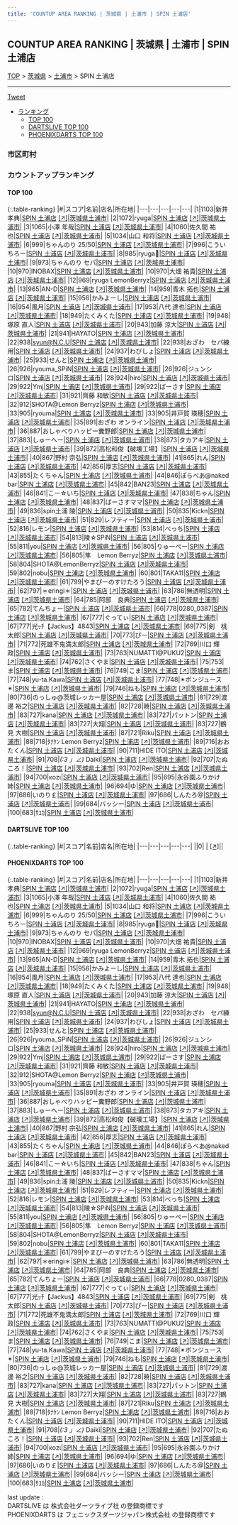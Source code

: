 ```yaml
---
title: 'COUNTUP AREA RANKING | 茨城県 | 土浦市 | SPIN 土浦店'
---
```

## COUNTUP AREA RANKING | 茨城県 | 土浦市 | SPIN 土浦店

[TOP](/darts/rank/) > [茨城県](/darts/rank/茨城県/) > [土浦市](/darts/rank/茨城県/土浦市/) > SPIN 土浦店

___

<a href="https://twitter.com/share?ref_src=twsrc%5Etfw" data-text="COUNTUP AREA RANKING | 茨城県土浦市SPIN 土浦店" class="twitter-share-button" data-hashtags="DARTSLIVE,PHOENIXDARTS,darts,ダーツ" data-show-count="false">Tweet</a>

* [ランキング](#カウントアップランキング)
    * [TOP 100](#top-100)
    * [DARTSLIVE TOP 100](#dartslive-top-100)
    * [PHOENIXDARTS TOP 100](#phoenixdarts-top-100)

### 市区町村

<ul>

</ul>

### カウントアップランキング

#### TOP 100



{:.table-ranking}
|#|スコア|名前|店名|所在地|
|---|---|---|---|---|
|1|1103|<span class="rank-name-pd">新井 孝典</span>|<a href="/darts/rank/shops/50636.html">SPIN 土浦店</a> <a href="https://vs.phoenixdarts.com/jp/shop/shopDetailInfo/s_50636?s_seq=50636">[↗]</a>|<a href="/darts/rank/茨城県/土浦市">茨城県土浦市</a>|
|2|1072|<span class="rank-name-pd">ryuga</span>|<a href="/darts/rank/shops/50636.html">SPIN 土浦店</a> <a href="https://vs.phoenixdarts.com/jp/shop/shopDetailInfo/s_50636?s_seq=50636">[↗]</a>|<a href="/darts/rank/茨城県/土浦市">茨城県土浦市</a>|
|3|1065|<span class="rank-name-pd"><span class="pro-icon-pd"></span>小澤 年哉</span>|<a href="/darts/rank/shops/50636.html">SPIN 土浦店</a> <a href="https://vs.phoenixdarts.com/jp/shop/shopDetailInfo/s_50636?s_seq=50636">[↗]</a>|<a href="/darts/rank/茨城県/土浦市">茨城県土浦市</a>|
|4|1060|<span class="rank-name-pd"><span class="pro-icon-pd"></span>佐久間 祐也</span>|<a href="/darts/rank/shops/50636.html">SPIN 土浦店</a> <a href="https://vs.phoenixdarts.com/jp/shop/shopDetailInfo/s_50636?s_seq=50636">[↗]</a>|<a href="/darts/rank/茨城県/土浦市">茨城県土浦市</a>|
|5|1034|<span class="rank-name-pd"><span class="pro-icon-pd"></span>山口 和将</span>|<a href="/darts/rank/shops/50636.html">SPIN 土浦店</a> <a href="https://vs.phoenixdarts.com/jp/shop/shopDetailInfo/s_50636?s_seq=50636">[↗]</a>|<a href="/darts/rank/茨城県/土浦市">茨城県土浦市</a>|
|6|999|<span class="rank-name-pd">ちゃんのり  25/50</span>|<a href="/darts/rank/shops/50636.html">SPIN 土浦店</a> <a href="https://vs.phoenixdarts.com/jp/shop/shopDetailInfo/s_50636?s_seq=50636">[↗]</a>|<a href="/darts/rank/茨城県/土浦市">茨城県土浦市</a>|
|7|996|<span class="rank-name-pd">こういちろー</span>|<a href="/darts/rank/shops/50636.html">SPIN 土浦店</a> <a href="https://vs.phoenixdarts.com/jp/shop/shopDetailInfo/s_50636?s_seq=50636">[↗]</a>|<a href="/darts/rank/茨城県/土浦市">茨城県土浦市</a>|
|8|985|<span class="rank-name-pd">ryuga🍋</span>|<a href="/darts/rank/shops/50636.html">SPIN 土浦店</a> <a href="https://vs.phoenixdarts.com/jp/shop/shopDetailInfo/s_50636?s_seq=50636">[↗]</a>|<a href="/darts/rank/茨城県/土浦市">茨城県土浦市</a>|
|9|973|<span class="rank-name-pd">ちゃんのり  セパ</span>|<a href="/darts/rank/shops/50636.html">SPIN 土浦店</a> <a href="https://vs.phoenixdarts.com/jp/shop/shopDetailInfo/s_50636?s_seq=50636">[↗]</a>|<a href="/darts/rank/茨城県/土浦市">茨城県土浦市</a>|
|10|970|<span class="rank-name-pd">INOBAX</span>|<a href="/darts/rank/shops/50636.html">SPIN 土浦店</a> <a href="https://vs.phoenixdarts.com/jp/shop/shopDetailInfo/s_50636?s_seq=50636">[↗]</a>|<a href="/darts/rank/茨城県/土浦市">茨城県土浦市</a>|
|10|970|<span class="rank-name-pd"><span class="pro-icon-pd"></span>大畑 祐貴</span>|<a href="/darts/rank/shops/50636.html">SPIN 土浦店</a> <a href="https://vs.phoenixdarts.com/jp/shop/shopDetailInfo/s_50636?s_seq=50636">[↗]</a>|<a href="/darts/rank/茨城県/土浦市">茨城県土浦市</a>|
|12|969|<span class="rank-name-pd">ryuga LemonBerryz</span>|<a href="/darts/rank/shops/50636.html">SPIN 土浦店</a> <a href="https://vs.phoenixdarts.com/jp/shop/shopDetailInfo/s_50636?s_seq=50636">[↗]</a>|<a href="/darts/rank/茨城県/土浦市">茨城県土浦市</a>|
|13|965|<span class="rank-name-pd">AN-D</span>|<a href="/darts/rank/shops/50636.html">SPIN 土浦店</a> <a href="https://vs.phoenixdarts.com/jp/shop/shopDetailInfo/s_50636?s_seq=50636">[↗]</a>|<a href="/darts/rank/茨城県/土浦市">茨城県土浦市</a>|
|14|959|<span class="rank-name-pd"><span class="pro-icon-pd"></span>青木 拓也</span>|<a href="/darts/rank/shops/50636.html">SPIN 土浦店</a> <a href="https://vs.phoenixdarts.com/jp/shop/shopDetailInfo/s_50636?s_seq=50636">[↗]</a>|<a href="/darts/rank/茨城県/土浦市">茨城県土浦市</a>|
|15|956|<span class="rank-name-pd">かみよーし</span>|<a href="/darts/rank/shops/50636.html">SPIN 土浦店</a> <a href="https://vs.phoenixdarts.com/jp/shop/shopDetailInfo/s_50636?s_seq=50636">[↗]</a>|<a href="/darts/rank/茨城県/土浦市">茨城県土浦市</a>|
|16|954|<span class="rank-name-pd">風月</span>|<a href="/darts/rank/shops/50636.html">SPIN 土浦店</a> <a href="https://vs.phoenixdarts.com/jp/shop/shopDetailInfo/s_50636?s_seq=50636">[↗]</a>|<a href="/darts/rank/茨城県/土浦市">茨城県土浦市</a>|
|17|953|<span class="rank-name-pd"><span class="pro-icon-pd"></span>八代 達也</span>|<a href="/darts/rank/shops/50636.html">SPIN 土浦店</a> <a href="https://vs.phoenixdarts.com/jp/shop/shopDetailInfo/s_50636?s_seq=50636">[↗]</a>|<a href="/darts/rank/茨城県/土浦市">茨城県土浦市</a>|
|18|949|<span class="rank-name-pd">たくみくた</span>|<a href="/darts/rank/shops/50636.html">SPIN 土浦店</a> <a href="https://vs.phoenixdarts.com/jp/shop/shopDetailInfo/s_50636?s_seq=50636">[↗]</a>|<a href="/darts/rank/茨城県/土浦市">茨城県土浦市</a>|
|19|948|<span class="rank-name-pd"><span class="pro-icon-pd"></span>塚原 直人</span>|<a href="/darts/rank/shops/50636.html">SPIN 土浦店</a> <a href="https://vs.phoenixdarts.com/jp/shop/shopDetailInfo/s_50636?s_seq=50636">[↗]</a>|<a href="/darts/rank/茨城県/土浦市">茨城県土浦市</a>|
|20|943|<span class="rank-name-pd"><span class="pro-icon-pd"></span>加藤 涼大</span>|<a href="/darts/rank/shops/50636.html">SPIN 土浦店</a> <a href="https://vs.phoenixdarts.com/jp/shop/shopDetailInfo/s_50636?s_seq=50636">[↗]</a>|<a href="/darts/rank/茨城県/土浦市">茨城県土浦市</a>|
|21|941|<span class="rank-name-pd">HAYATO</span>|<a href="/darts/rank/shops/50636.html">SPIN 土浦店</a> <a href="https://vs.phoenixdarts.com/jp/shop/shopDetailInfo/s_50636?s_seq=50636">[↗]</a>|<a href="/darts/rank/茨城県/土浦市">茨城県土浦市</a>|
|22|938|<span class="rank-name-pd">syun@N.C.U</span>|<a href="/darts/rank/shops/50636.html">SPIN 土浦店</a> <a href="https://vs.phoenixdarts.com/jp/shop/shopDetailInfo/s_50636?s_seq=50636">[↗]</a>|<a href="/darts/rank/茨城県/土浦市">茨城県土浦市</a>|
|22|938|<span class="rank-name-pd">おざわ　セパ練用</span>|<a href="/darts/rank/shops/50636.html">SPIN 土浦店</a> <a href="https://vs.phoenixdarts.com/jp/shop/shopDetailInfo/s_50636?s_seq=50636">[↗]</a>|<a href="/darts/rank/茨城県/土浦市">茨城県土浦市</a>|
|24|937|<span class="rank-name-pd">わびしょ</span>|<a href="/darts/rank/shops/50636.html">SPIN 土浦店</a> <a href="https://vs.phoenixdarts.com/jp/shop/shopDetailInfo/s_50636?s_seq=50636">[↗]</a>|<a href="/darts/rank/茨城県/土浦市">茨城県土浦市</a>|
|25|933|<span class="rank-name-pd">せんと</span>|<a href="/darts/rank/shops/50636.html">SPIN 土浦店</a> <a href="https://vs.phoenixdarts.com/jp/shop/shopDetailInfo/s_50636?s_seq=50636">[↗]</a>|<a href="/darts/rank/茨城県/土浦市">茨城県土浦市</a>|
|26|926|<span class="rank-name-pd">ryouma_SPiN</span>|<a href="/darts/rank/shops/50636.html">SPIN 土浦店</a> <a href="https://vs.phoenixdarts.com/jp/shop/shopDetailInfo/s_50636?s_seq=50636">[↗]</a>|<a href="/darts/rank/茨城県/土浦市">茨城県土浦市</a>|
|26|926|<span class="rank-name-pd">ジュンシロ</span>|<a href="/darts/rank/shops/50636.html">SPIN 土浦店</a> <a href="https://vs.phoenixdarts.com/jp/shop/shopDetailInfo/s_50636?s_seq=50636">[↗]</a>|<a href="/darts/rank/茨城県/土浦市">茨城県土浦市</a>|
|28|924|<span class="rank-name-pd">hiro</span>|<a href="/darts/rank/shops/50636.html">SPIN 土浦店</a> <a href="https://vs.phoenixdarts.com/jp/shop/shopDetailInfo/s_50636?s_seq=50636">[↗]</a>|<a href="/darts/rank/茨城県/土浦市">茨城県土浦市</a>|
|29|922|<span class="rank-name-pd">Ymj</span>|<a href="/darts/rank/shops/50636.html">SPIN 土浦店</a> <a href="https://vs.phoenixdarts.com/jp/shop/shopDetailInfo/s_50636?s_seq=50636">[↗]</a>|<a href="/darts/rank/茨城県/土浦市">茨城県土浦市</a>|
|29|922|<span class="rank-name-pd">ばーさす</span>|<a href="/darts/rank/shops/50636.html">SPIN 土浦店</a> <a href="https://vs.phoenixdarts.com/jp/shop/shopDetailInfo/s_50636?s_seq=50636">[↗]</a>|<a href="/darts/rank/茨城県/土浦市">茨城県土浦市</a>|
|31|921|<span class="rank-name-pd"><span class="pro-icon-pd"></span>齊藤 和敏</span>|<a href="/darts/rank/shops/50636.html">SPIN 土浦店</a> <a href="https://vs.phoenixdarts.com/jp/shop/shopDetailInfo/s_50636?s_seq=50636">[↗]</a>|<a href="/darts/rank/茨城県/土浦市">茨城県土浦市</a>|
|32|912|<span class="rank-name-pd">SHOTA@Lemon Berryz</span>|<a href="/darts/rank/shops/50636.html">SPIN 土浦店</a> <a href="https://vs.phoenixdarts.com/jp/shop/shopDetailInfo/s_50636?s_seq=50636">[↗]</a>|<a href="/darts/rank/茨城県/土浦市">茨城県土浦市</a>|
|33|905|<span class="rank-name-pd">ryouma</span>|<a href="/darts/rank/shops/50636.html">SPIN 土浦店</a> <a href="https://vs.phoenixdarts.com/jp/shop/shopDetailInfo/s_50636?s_seq=50636">[↗]</a>|<a href="/darts/rank/茨城県/土浦市">茨城県土浦市</a>|
|33|905|<span class="rank-name-pd">井戸賀 瑛穂</span>|<a href="/darts/rank/shops/50636.html">SPIN 土浦店</a> <a href="https://vs.phoenixdarts.com/jp/shop/shopDetailInfo/s_50636?s_seq=50636">[↗]</a>|<a href="/darts/rank/茨城県/土浦市">茨城県土浦市</a>|
|35|891|<span class="rank-name-pd">おざわ オンライン</span>|<a href="/darts/rank/shops/50636.html">SPIN 土浦店</a> <a href="https://vs.phoenixdarts.com/jp/shop/shopDetailInfo/s_50636?s_seq=50636">[↗]</a>|<a href="/darts/rank/茨城県/土浦市">茨城県土浦市</a>|
|36|887|<span class="rank-name-pd">おしゃべりハッピー糞野郎</span>|<a href="/darts/rank/shops/50636.html">SPIN 土浦店</a> <a href="https://vs.phoenixdarts.com/jp/shop/shopDetailInfo/s_50636?s_seq=50636">[↗]</a>|<a href="/darts/rank/茨城県/土浦市">茨城県土浦市</a>|
|37|883|<span class="rank-name-pd">しゅーへー</span>|<a href="/darts/rank/shops/50636.html">SPIN 土浦店</a> <a href="https://vs.phoenixdarts.com/jp/shop/shopDetailInfo/s_50636?s_seq=50636">[↗]</a>|<a href="/darts/rank/茨城県/土浦市">茨城県土浦市</a>|
|38|873|<span class="rank-name-pd">タカアキ</span>|<a href="/darts/rank/shops/50636.html">SPIN 土浦店</a> <a href="https://vs.phoenixdarts.com/jp/shop/shopDetailInfo/s_50636?s_seq=50636">[↗]</a>|<a href="/darts/rank/茨城県/土浦市">茨城県土浦市</a>|
|39|872|<span class="rank-name-pd">高松和俊【破壊工場】</span>|<a href="/darts/rank/shops/50636.html">SPIN 土浦店</a> <a href="https://vs.phoenixdarts.com/jp/shop/shopDetailInfo/s_50636?s_seq=50636">[↗]</a>|<a href="/darts/rank/茨城県/土浦市">茨城県土浦市</a>|
|40|867|<span class="rank-name-pd"><span class="pro-icon-pd"></span>野村 宗弘</span>|<a href="/darts/rank/shops/50636.html">SPIN 土浦店</a> <a href="https://vs.phoenixdarts.com/jp/shop/shopDetailInfo/s_50636?s_seq=50636">[↗]</a>|<a href="/darts/rank/茨城県/土浦市">茨城県土浦市</a>|
|41|865|<span class="rank-name-pd">れん</span>|<a href="/darts/rank/shops/50636.html">SPIN 土浦店</a> <a href="https://vs.phoenixdarts.com/jp/shop/shopDetailInfo/s_50636?s_seq=50636">[↗]</a>|<a href="/darts/rank/茨城県/土浦市">茨城県土浦市</a>|
|42|856|<span class="rank-name-pd">厚志</span>|<a href="/darts/rank/shops/50636.html">SPIN 土浦店</a> <a href="https://vs.phoenixdarts.com/jp/shop/shopDetailInfo/s_50636?s_seq=50636">[↗]</a>|<a href="/darts/rank/茨城県/土浦市">茨城県土浦市</a>|
|43|855|<span class="rank-name-pd">たくちゃん</span>|<a href="/darts/rank/shops/50636.html">SPIN 土浦店</a> <a href="https://vs.phoenixdarts.com/jp/shop/shopDetailInfo/s_50636?s_seq=50636">[↗]</a>|<a href="/darts/rank/茨城県/土浦市">茨城県土浦市</a>|
|44|846|<span class="rank-name-pd">ぽらべあ@naked bar</span>|<a href="/darts/rank/shops/50636.html">SPIN 土浦店</a> <a href="https://vs.phoenixdarts.com/jp/shop/shopDetailInfo/s_50636?s_seq=50636">[↗]</a>|<a href="/darts/rank/茨城県/土浦市">茨城県土浦市</a>|
|45|842|<span class="rank-name-pd">BAN23</span>|<a href="/darts/rank/shops/50636.html">SPIN 土浦店</a> <a href="https://vs.phoenixdarts.com/jp/shop/shopDetailInfo/s_50636?s_seq=50636">[↗]</a>|<a href="/darts/rank/茨城県/土浦市">茨城県土浦市</a>|
|46|841|<span class="rank-name-pd">こー☆いち</span>|<a href="/darts/rank/shops/50636.html">SPIN 土浦店</a> <a href="https://vs.phoenixdarts.com/jp/shop/shopDetailInfo/s_50636?s_seq=50636">[↗]</a>|<a href="/darts/rank/茨城県/土浦市">茨城県土浦市</a>|
|47|838|<span class="rank-name-pd">ちゃん</span>|<a href="/darts/rank/shops/50636.html">SPIN 土浦店</a> <a href="https://vs.phoenixdarts.com/jp/shop/shopDetailInfo/s_50636?s_seq=50636">[↗]</a>|<a href="/darts/rank/茨城県/土浦市">茨城県土浦市</a>|
|48|837|<span class="rank-name-pd">ばーさすママ</span>|<a href="/darts/rank/shops/50636.html">SPIN 土浦店</a> <a href="https://vs.phoenixdarts.com/jp/shop/shopDetailInfo/s_50636?s_seq=50636">[↗]</a>|<a href="/darts/rank/茨城県/土浦市">茨城県土浦市</a>|
|49|836|<span class="rank-name-pd">spin土浦 陵</span>|<a href="/darts/rank/shops/50636.html">SPIN 土浦店</a> <a href="https://vs.phoenixdarts.com/jp/shop/shopDetailInfo/s_50636?s_seq=50636">[↗]</a>|<a href="/darts/rank/茨城県/土浦市">茨城県土浦市</a>|
|50|835|<span class="rank-name-pd">Kickn</span>|<a href="/darts/rank/shops/50636.html">SPIN 土浦店</a> <a href="https://vs.phoenixdarts.com/jp/shop/shopDetailInfo/s_50636?s_seq=50636">[↗]</a>|<a href="/darts/rank/茨城県/土浦市">茨城県土浦市</a>|
|51|829|<span class="rank-name-pd">レフティー</span>|<a href="/darts/rank/shops/50636.html">SPIN 土浦店</a> <a href="https://vs.phoenixdarts.com/jp/shop/shopDetailInfo/s_50636?s_seq=50636">[↗]</a>|<a href="/darts/rank/茨城県/土浦市">茨城県土浦市</a>|
|52|816|<span class="rank-name-pd">レモン</span>|<a href="/darts/rank/shops/50636.html">SPIN 土浦店</a> <a href="https://vs.phoenixdarts.com/jp/shop/shopDetailInfo/s_50636?s_seq=50636">[↗]</a>|<a href="/darts/rank/茨城県/土浦市">茨城県土浦市</a>|
|53|814|<span class="rank-name-pd">べっち</span>|<a href="/darts/rank/shops/50636.html">SPIN 土浦店</a> <a href="https://vs.phoenixdarts.com/jp/shop/shopDetailInfo/s_50636?s_seq=50636">[↗]</a>|<a href="/darts/rank/茨城県/土浦市">茨城県土浦市</a>|
|54|813|<span class="rank-name-pd">陵☆SPiN</span>|<a href="/darts/rank/shops/50636.html">SPIN 土浦店</a> <a href="https://vs.phoenixdarts.com/jp/shop/shopDetailInfo/s_50636?s_seq=50636">[↗]</a>|<a href="/darts/rank/茨城県/土浦市">茨城県土浦市</a>|
|55|811|<span class="rank-name-pd">you</span>|<a href="/darts/rank/shops/50636.html">SPIN 土浦店</a> <a href="https://vs.phoenixdarts.com/jp/shop/shopDetailInfo/s_50636?s_seq=50636">[↗]</a>|<a href="/darts/rank/茨城県/土浦市">茨城県土浦市</a>|
|56|805|<span class="rank-name-pd">りゅーぺー</span>|<a href="/darts/rank/shops/50636.html">SPIN 土浦店</a> <a href="https://vs.phoenixdarts.com/jp/shop/shopDetailInfo/s_50636?s_seq=50636">[↗]</a>|<a href="/darts/rank/茨城県/土浦市">茨城県土浦市</a>|
|56|805|<span class="rank-name-pd">隼　Lemon Berryz</span>|<a href="/darts/rank/shops/50636.html">SPIN 土浦店</a> <a href="https://vs.phoenixdarts.com/jp/shop/shopDetailInfo/s_50636?s_seq=50636">[↗]</a>|<a href="/darts/rank/茨城県/土浦市">茨城県土浦市</a>|
|58|804|<span class="rank-name-pd">SHOTA@LemonBerryz</span>|<a href="/darts/rank/shops/50636.html">SPIN 土浦店</a> <a href="https://vs.phoenixdarts.com/jp/shop/shopDetailInfo/s_50636?s_seq=50636">[↗]</a>|<a href="/darts/rank/茨城県/土浦市">茨城県土浦市</a>|
|59|802|<span class="rank-name-pd">nobu</span>|<a href="/darts/rank/shops/50636.html">SPIN 土浦店</a> <a href="https://vs.phoenixdarts.com/jp/shop/shopDetailInfo/s_50636?s_seq=50636">[↗]</a>|<a href="/darts/rank/茨城県/土浦市">茨城県土浦市</a>|
|60|801|<span class="rank-name-pd">TAKA11</span>|<a href="/darts/rank/shops/50636.html">SPIN 土浦店</a> <a href="https://vs.phoenixdarts.com/jp/shop/shopDetailInfo/s_50636?s_seq=50636">[↗]</a>|<a href="/darts/rank/茨城県/土浦市">茨城県土浦市</a>|
|61|799|<span class="rank-name-pd">やまぴーのすけたろう</span>|<a href="/darts/rank/shops/50636.html">SPIN 土浦店</a> <a href="https://vs.phoenixdarts.com/jp/shop/shopDetailInfo/s_50636?s_seq=50636">[↗]</a>|<a href="/darts/rank/茨城県/土浦市">茨城県土浦市</a>|
|62|797|<span class="rank-name-pd">＊eringi＊</span>|<a href="/darts/rank/shops/50636.html">SPIN 土浦店</a> <a href="https://vs.phoenixdarts.com/jp/shop/shopDetailInfo/s_50636?s_seq=50636">[↗]</a>|<a href="/darts/rank/茨城県/土浦市">茨城県土浦市</a>|
|63|786|<span class="rank-name-pd">無透明</span>|<a href="/darts/rank/shops/50636.html">SPIN 土浦店</a> <a href="https://vs.phoenixdarts.com/jp/shop/shopDetailInfo/s_50636?s_seq=50636">[↗]</a>|<a href="/darts/rank/茨城県/土浦市">茨城県土浦市</a>|
|64|785|<span class="rank-name-pd">阿部　良典</span>|<a href="/darts/rank/shops/50636.html">SPIN 土浦店</a> <a href="https://vs.phoenixdarts.com/jp/shop/shopDetailInfo/s_50636?s_seq=50636">[↗]</a>|<a href="/darts/rank/茨城県/土浦市">茨城県土浦市</a>|
|65|782|<span class="rank-name-pd">てんちょー</span>|<a href="/darts/rank/shops/50636.html">SPIN 土浦店</a> <a href="https://vs.phoenixdarts.com/jp/shop/shopDetailInfo/s_50636?s_seq=50636">[↗]</a>|<a href="/darts/rank/茨城県/土浦市">茨城県土浦市</a>|
|66|778|<span class="rank-name-pd">0280_0387</span>|<a href="/darts/rank/shops/50636.html">SPIN 土浦店</a> <a href="https://vs.phoenixdarts.com/jp/shop/shopDetailInfo/s_50636?s_seq=50636">[↗]</a>|<a href="/darts/rank/茨城県/土浦市">茨城県土浦市</a>|
|67|777|<span class="rank-name-pd">ぐってぃ</span>|<a href="/darts/rank/shops/50636.html">SPIN 土浦店</a> <a href="https://vs.phoenixdarts.com/jp/shop/shopDetailInfo/s_50636?s_seq=50636">[↗]</a>|<a href="/darts/rank/茨城県/土浦市">茨城県土浦市</a>|
|67|777|<span class="rank-name-pd">光ｯﾁ【Jackus】4843</span>|<a href="/darts/rank/shops/50636.html">SPIN 土浦店</a> <a href="https://vs.phoenixdarts.com/jp/shop/shopDetailInfo/s_50636?s_seq=50636">[↗]</a>|<a href="/darts/rank/茨城県/土浦市">茨城県土浦市</a>|
|69|775|<span class="rank-name-pd">剣　桃太郎</span>|<a href="/darts/rank/shops/50636.html">SPIN 土浦店</a> <a href="https://vs.phoenixdarts.com/jp/shop/shopDetailInfo/s_50636?s_seq=50636">[↗]</a>|<a href="/darts/rank/茨城県/土浦市">茨城県土浦市</a>|
|70|773|<span class="rank-name-pd">ぴー</span>|<a href="/darts/rank/shops/50636.html">SPIN 土浦店</a> <a href="https://vs.phoenixdarts.com/jp/shop/shopDetailInfo/s_50636?s_seq=50636">[↗]</a>|<a href="/darts/rank/茨城県/土浦市">茨城県土浦市</a>|
|71|772|<span class="rank-name-pd">死雄不鬼満太郎</span>|<a href="/darts/rank/shops/50636.html">SPIN 土浦店</a> <a href="https://vs.phoenixdarts.com/jp/shop/shopDetailInfo/s_50636?s_seq=50636">[↗]</a>|<a href="/darts/rank/茨城県/土浦市">茨城県土浦市</a>|
|72|769|<span class="rank-name-pd"><span class="pro-icon-pd"></span>川口 輝政</span>|<a href="/darts/rank/shops/50636.html">SPIN 土浦店</a> <a href="https://vs.phoenixdarts.com/jp/shop/shopDetailInfo/s_50636?s_seq=50636">[↗]</a>|<a href="/darts/rank/茨城県/土浦市">茨城県土浦市</a>|
|73|763|<span class="rank-name-pd">NUMATTI@PUKU2</span>|<a href="/darts/rank/shops/50636.html">SPIN 土浦店</a> <a href="https://vs.phoenixdarts.com/jp/shop/shopDetailInfo/s_50636?s_seq=50636">[↗]</a>|<a href="/darts/rank/茨城県/土浦市">茨城県土浦市</a>|
|74|762|<span class="rank-name-pd">さくやま</span>|<a href="/darts/rank/shops/50636.html">SPIN 土浦店</a> <a href="https://vs.phoenixdarts.com/jp/shop/shopDetailInfo/s_50636?s_seq=50636">[↗]</a>|<a href="/darts/rank/茨城県/土浦市">茨城県土浦市</a>|
|75|753|<span class="rank-name-pd">ま</span>|<a href="/darts/rank/shops/50636.html">SPIN 土浦店</a> <a href="https://vs.phoenixdarts.com/jp/shop/shopDetailInfo/s_50636?s_seq=50636">[↗]</a>|<a href="/darts/rank/茨城県/土浦市">茨城県土浦市</a>|
|76|749|<span class="rank-name-pd">こま</span>|<a href="/darts/rank/shops/50636.html">SPIN 土浦店</a> <a href="https://vs.phoenixdarts.com/jp/shop/shopDetailInfo/s_50636?s_seq=50636">[↗]</a>|<a href="/darts/rank/茨城県/土浦市">茨城県土浦市</a>|
|77|748|<span class="rank-name-pd">yu-ta.Kawa</span>|<a href="/darts/rank/shops/50636.html">SPIN 土浦店</a> <a href="https://vs.phoenixdarts.com/jp/shop/shopDetailInfo/s_50636?s_seq=50636">[↗]</a>|<a href="/darts/rank/茨城県/土浦市">茨城県土浦市</a>|
|77|748|<span class="rank-name-pd">✴︎ポンジュース✴︎</span>|<a href="/darts/rank/shops/50636.html">SPIN 土浦店</a> <a href="https://vs.phoenixdarts.com/jp/shop/shopDetailInfo/s_50636?s_seq=50636">[↗]</a>|<a href="/darts/rank/茨城県/土浦市">茨城県土浦市</a>|
|79|746|<span class="rank-name-pd">ねも</span>|<a href="/darts/rank/shops/50636.html">SPIN 土浦店</a> <a href="https://vs.phoenixdarts.com/jp/shop/shopDetailInfo/s_50636?s_seq=50636">[↗]</a>|<a href="/darts/rank/茨城県/土浦市">茨城県土浦市</a>|
|80|736|<span class="rank-name-pd">のっしゅ@茨城レッカー屋</span>|<a href="/darts/rank/shops/50636.html">SPIN 土浦店</a> <a href="https://vs.phoenixdarts.com/jp/shop/shopDetailInfo/s_50636?s_seq=50636">[↗]</a>|<a href="/darts/rank/茨城県/土浦市">茨城県土浦市</a>|
|81|729|<span class="rank-name-pd"><span class="pro-icon-pd"></span>渡邊 裕之</span>|<a href="/darts/rank/shops/50636.html">SPIN 土浦店</a> <a href="https://vs.phoenixdarts.com/jp/shop/shopDetailInfo/s_50636?s_seq=50636">[↗]</a>|<a href="/darts/rank/茨城県/土浦市">茨城県土浦市</a>|
|82|728|<span class="rank-name-pd">暁</span>|<a href="/darts/rank/shops/50636.html">SPIN 土浦店</a> <a href="https://vs.phoenixdarts.com/jp/shop/shopDetailInfo/s_50636?s_seq=50636">[↗]</a>|<a href="/darts/rank/茨城県/土浦市">茨城県土浦市</a>|
|83|727|<span class="rank-name-pd">kana</span>|<a href="/darts/rank/shops/50636.html">SPIN 土浦店</a> <a href="https://vs.phoenixdarts.com/jp/shop/shopDetailInfo/s_50636?s_seq=50636">[↗]</a>|<a href="/darts/rank/茨城県/土浦市">茨城県土浦市</a>|
|83|727|<span class="rank-name-pd">パットン</span>|<a href="/darts/rank/shops/50636.html">SPIN 土浦店</a> <a href="https://vs.phoenixdarts.com/jp/shop/shopDetailInfo/s_50636?s_seq=50636">[↗]</a>|<a href="/darts/rank/茨城県/土浦市">茨城県土浦市</a>|
|83|727|<span class="rank-name-pd">大翔</span>|<a href="/darts/rank/shops/50636.html">SPIN 土浦店</a> <a href="https://vs.phoenixdarts.com/jp/shop/shopDetailInfo/s_50636?s_seq=50636">[↗]</a>|<a href="/darts/rank/茨城県/土浦市">茨城県土浦市</a>|
|83|727|<span class="rank-name-pd"><span class="pro-icon-pd"></span>鶴見 大樹</span>|<a href="/darts/rank/shops/50636.html">SPIN 土浦店</a> <a href="https://vs.phoenixdarts.com/jp/shop/shopDetailInfo/s_50636?s_seq=50636">[↗]</a>|<a href="/darts/rank/茨城県/土浦市">茨城県土浦市</a>|
|87|721|<span class="rank-name-pd">Riku</span>|<a href="/darts/rank/shops/50636.html">SPIN 土浦店</a> <a href="https://vs.phoenixdarts.com/jp/shop/shopDetailInfo/s_50636?s_seq=50636">[↗]</a>|<a href="/darts/rank/茨城県/土浦市">茨城県土浦市</a>|
|88|718|<span class="rank-name-pd">ﾀﾅｹﾝ Lemon Berryz</span>|<a href="/darts/rank/shops/50636.html">SPIN 土浦店</a> <a href="https://vs.phoenixdarts.com/jp/shop/shopDetailInfo/s_50636?s_seq=50636">[↗]</a>|<a href="/darts/rank/茨城県/土浦市">茨城県土浦市</a>|
|89|716|<span class="rank-name-pd">おおたくん</span>|<a href="/darts/rank/shops/50636.html">SPIN 土浦店</a> <a href="https://vs.phoenixdarts.com/jp/shop/shopDetailInfo/s_50636?s_seq=50636">[↗]</a>|<a href="/darts/rank/茨城県/土浦市">茨城県土浦市</a>|
|90|711|<span class="rank-name-pd">HIDE ITO</span>|<a href="/darts/rank/shops/50636.html">SPIN 土浦店</a> <a href="https://vs.phoenixdarts.com/jp/shop/shopDetailInfo/s_50636?s_seq=50636">[↗]</a>|<a href="/darts/rank/茨城県/土浦市">茨城県土浦市</a>|
|91|708|<span class="rank-name-pd">_(:3 」∠)_ Daiki</span>|<a href="/darts/rank/shops/50636.html">SPIN 土浦店</a> <a href="https://vs.phoenixdarts.com/jp/shop/shopDetailInfo/s_50636?s_seq=50636">[↗]</a>|<a href="/darts/rank/茨城県/土浦市">茨城県土浦市</a>|
|92|707|<span class="rank-name-pd">たぬころ！</span>|<a href="/darts/rank/shops/50636.html">SPIN 土浦店</a> <a href="https://vs.phoenixdarts.com/jp/shop/shopDetailInfo/s_50636?s_seq=50636">[↗]</a>|<a href="/darts/rank/茨城県/土浦市">茨城県土浦市</a>|
|93|702|<span class="rank-name-pd">Ren</span>|<a href="/darts/rank/shops/50636.html">SPIN 土浦店</a> <a href="https://vs.phoenixdarts.com/jp/shop/shopDetailInfo/s_50636?s_seq=50636">[↗]</a>|<a href="/darts/rank/茨城県/土浦市">茨城県土浦市</a>|
|94|700|<span class="rank-name-pd">κοzι</span>|<a href="/darts/rank/shops/50636.html">SPIN 土浦店</a> <a href="https://vs.phoenixdarts.com/jp/shop/shopDetailInfo/s_50636?s_seq=50636">[↗]</a>|<a href="/darts/rank/茨城県/土浦市">茨城県土浦市</a>|
|95|695|<span class="rank-name-pd">永谷園ふりかけ姉</span>|<a href="/darts/rank/shops/50636.html">SPIN 土浦店</a> <a href="https://vs.phoenixdarts.com/jp/shop/shopDetailInfo/s_50636?s_seq=50636">[↗]</a>|<a href="/darts/rank/茨城県/土浦市">茨城県土浦市</a>|
|96|694|<span class="rank-name-pd">ゆ</span>|<a href="/darts/rank/shops/50636.html">SPIN 土浦店</a> <a href="https://vs.phoenixdarts.com/jp/shop/shopDetailInfo/s_50636?s_seq=50636">[↗]</a>|<a href="/darts/rank/茨城県/土浦市">茨城県土浦市</a>|
|97|686|<span class="rank-name-pd">いのり￡</span>|<a href="/darts/rank/shops/50636.html">SPIN 土浦店</a> <a href="https://vs.phoenixdarts.com/jp/shop/shopDetailInfo/s_50636?s_seq=50636">[↗]</a>|<a href="/darts/rank/茨城県/土浦市">茨城県土浦市</a>|
|97|686|<span class="rank-name-pd">しんたろ@</span>|<a href="/darts/rank/shops/50636.html">SPIN 土浦店</a> <a href="https://vs.phoenixdarts.com/jp/shop/shopDetailInfo/s_50636?s_seq=50636">[↗]</a>|<a href="/darts/rank/茨城県/土浦市">茨城県土浦市</a>|
|99|684|<span class="rank-name-pd">バッシー</span>|<a href="/darts/rank/shops/50636.html">SPIN 土浦店</a> <a href="https://vs.phoenixdarts.com/jp/shop/shopDetailInfo/s_50636?s_seq=50636">[↗]</a>|<a href="/darts/rank/茨城県/土浦市">茨城県土浦市</a>|
|100|683|<span class="rank-name-pd">ｻﾕｶ</span>|<a href="/darts/rank/shops/50636.html">SPIN 土浦店</a> <a href="https://vs.phoenixdarts.com/jp/shop/shopDetailInfo/s_50636?s_seq=50636">[↗]</a>|<a href="/darts/rank/茨城県/土浦市">茨城県土浦市</a>|


#### DARTSLIVE TOP 100



{:.table-ranking}
|#|スコア|名前|店名|所在地|
|---|---|---|---|---|
||0|<span class="rank-name-dl"> </span>|<a href="/darts/rank/shops/.html"></a> <a href="">[↗]</a>|<a href="/darts/rank//"></a>|


#### PHOENIXDARTS TOP 100



{:.table-ranking}
|#|スコア|名前|店名|所在地|
|---|---|---|---|---|
|1|1103|<span class="rank-name-pd">新井 孝典</span>|<a href="/darts/rank/shops/50636.html">SPIN 土浦店</a> <a href="https://vs.phoenixdarts.com/jp/shop/shopDetailInfo/s_50636?s_seq=50636">[↗]</a>|<a href="/darts/rank/茨城県/土浦市">茨城県土浦市</a>|
|2|1072|<span class="rank-name-pd">ryuga</span>|<a href="/darts/rank/shops/50636.html">SPIN 土浦店</a> <a href="https://vs.phoenixdarts.com/jp/shop/shopDetailInfo/s_50636?s_seq=50636">[↗]</a>|<a href="/darts/rank/茨城県/土浦市">茨城県土浦市</a>|
|3|1065|<span class="rank-name-pd"><span class="pro-icon-pd"></span>小澤 年哉</span>|<a href="/darts/rank/shops/50636.html">SPIN 土浦店</a> <a href="https://vs.phoenixdarts.com/jp/shop/shopDetailInfo/s_50636?s_seq=50636">[↗]</a>|<a href="/darts/rank/茨城県/土浦市">茨城県土浦市</a>|
|4|1060|<span class="rank-name-pd"><span class="pro-icon-pd"></span>佐久間 祐也</span>|<a href="/darts/rank/shops/50636.html">SPIN 土浦店</a> <a href="https://vs.phoenixdarts.com/jp/shop/shopDetailInfo/s_50636?s_seq=50636">[↗]</a>|<a href="/darts/rank/茨城県/土浦市">茨城県土浦市</a>|
|5|1034|<span class="rank-name-pd"><span class="pro-icon-pd"></span>山口 和将</span>|<a href="/darts/rank/shops/50636.html">SPIN 土浦店</a> <a href="https://vs.phoenixdarts.com/jp/shop/shopDetailInfo/s_50636?s_seq=50636">[↗]</a>|<a href="/darts/rank/茨城県/土浦市">茨城県土浦市</a>|
|6|999|<span class="rank-name-pd">ちゃんのり  25/50</span>|<a href="/darts/rank/shops/50636.html">SPIN 土浦店</a> <a href="https://vs.phoenixdarts.com/jp/shop/shopDetailInfo/s_50636?s_seq=50636">[↗]</a>|<a href="/darts/rank/茨城県/土浦市">茨城県土浦市</a>|
|7|996|<span class="rank-name-pd">こういちろー</span>|<a href="/darts/rank/shops/50636.html">SPIN 土浦店</a> <a href="https://vs.phoenixdarts.com/jp/shop/shopDetailInfo/s_50636?s_seq=50636">[↗]</a>|<a href="/darts/rank/茨城県/土浦市">茨城県土浦市</a>|
|8|985|<span class="rank-name-pd">ryuga🍋</span>|<a href="/darts/rank/shops/50636.html">SPIN 土浦店</a> <a href="https://vs.phoenixdarts.com/jp/shop/shopDetailInfo/s_50636?s_seq=50636">[↗]</a>|<a href="/darts/rank/茨城県/土浦市">茨城県土浦市</a>|
|9|973|<span class="rank-name-pd">ちゃんのり  セパ</span>|<a href="/darts/rank/shops/50636.html">SPIN 土浦店</a> <a href="https://vs.phoenixdarts.com/jp/shop/shopDetailInfo/s_50636?s_seq=50636">[↗]</a>|<a href="/darts/rank/茨城県/土浦市">茨城県土浦市</a>|
|10|970|<span class="rank-name-pd">INOBAX</span>|<a href="/darts/rank/shops/50636.html">SPIN 土浦店</a> <a href="https://vs.phoenixdarts.com/jp/shop/shopDetailInfo/s_50636?s_seq=50636">[↗]</a>|<a href="/darts/rank/茨城県/土浦市">茨城県土浦市</a>|
|10|970|<span class="rank-name-pd"><span class="pro-icon-pd"></span>大畑 祐貴</span>|<a href="/darts/rank/shops/50636.html">SPIN 土浦店</a> <a href="https://vs.phoenixdarts.com/jp/shop/shopDetailInfo/s_50636?s_seq=50636">[↗]</a>|<a href="/darts/rank/茨城県/土浦市">茨城県土浦市</a>|
|12|969|<span class="rank-name-pd">ryuga LemonBerryz</span>|<a href="/darts/rank/shops/50636.html">SPIN 土浦店</a> <a href="https://vs.phoenixdarts.com/jp/shop/shopDetailInfo/s_50636?s_seq=50636">[↗]</a>|<a href="/darts/rank/茨城県/土浦市">茨城県土浦市</a>|
|13|965|<span class="rank-name-pd">AN-D</span>|<a href="/darts/rank/shops/50636.html">SPIN 土浦店</a> <a href="https://vs.phoenixdarts.com/jp/shop/shopDetailInfo/s_50636?s_seq=50636">[↗]</a>|<a href="/darts/rank/茨城県/土浦市">茨城県土浦市</a>|
|14|959|<span class="rank-name-pd"><span class="pro-icon-pd"></span>青木 拓也</span>|<a href="/darts/rank/shops/50636.html">SPIN 土浦店</a> <a href="https://vs.phoenixdarts.com/jp/shop/shopDetailInfo/s_50636?s_seq=50636">[↗]</a>|<a href="/darts/rank/茨城県/土浦市">茨城県土浦市</a>|
|15|956|<span class="rank-name-pd">かみよーし</span>|<a href="/darts/rank/shops/50636.html">SPIN 土浦店</a> <a href="https://vs.phoenixdarts.com/jp/shop/shopDetailInfo/s_50636?s_seq=50636">[↗]</a>|<a href="/darts/rank/茨城県/土浦市">茨城県土浦市</a>|
|16|954|<span class="rank-name-pd">風月</span>|<a href="/darts/rank/shops/50636.html">SPIN 土浦店</a> <a href="https://vs.phoenixdarts.com/jp/shop/shopDetailInfo/s_50636?s_seq=50636">[↗]</a>|<a href="/darts/rank/茨城県/土浦市">茨城県土浦市</a>|
|17|953|<span class="rank-name-pd"><span class="pro-icon-pd"></span>八代 達也</span>|<a href="/darts/rank/shops/50636.html">SPIN 土浦店</a> <a href="https://vs.phoenixdarts.com/jp/shop/shopDetailInfo/s_50636?s_seq=50636">[↗]</a>|<a href="/darts/rank/茨城県/土浦市">茨城県土浦市</a>|
|18|949|<span class="rank-name-pd">たくみくた</span>|<a href="/darts/rank/shops/50636.html">SPIN 土浦店</a> <a href="https://vs.phoenixdarts.com/jp/shop/shopDetailInfo/s_50636?s_seq=50636">[↗]</a>|<a href="/darts/rank/茨城県/土浦市">茨城県土浦市</a>|
|19|948|<span class="rank-name-pd"><span class="pro-icon-pd"></span>塚原 直人</span>|<a href="/darts/rank/shops/50636.html">SPIN 土浦店</a> <a href="https://vs.phoenixdarts.com/jp/shop/shopDetailInfo/s_50636?s_seq=50636">[↗]</a>|<a href="/darts/rank/茨城県/土浦市">茨城県土浦市</a>|
|20|943|<span class="rank-name-pd"><span class="pro-icon-pd"></span>加藤 涼大</span>|<a href="/darts/rank/shops/50636.html">SPIN 土浦店</a> <a href="https://vs.phoenixdarts.com/jp/shop/shopDetailInfo/s_50636?s_seq=50636">[↗]</a>|<a href="/darts/rank/茨城県/土浦市">茨城県土浦市</a>|
|21|941|<span class="rank-name-pd">HAYATO</span>|<a href="/darts/rank/shops/50636.html">SPIN 土浦店</a> <a href="https://vs.phoenixdarts.com/jp/shop/shopDetailInfo/s_50636?s_seq=50636">[↗]</a>|<a href="/darts/rank/茨城県/土浦市">茨城県土浦市</a>|
|22|938|<span class="rank-name-pd">syun@N.C.U</span>|<a href="/darts/rank/shops/50636.html">SPIN 土浦店</a> <a href="https://vs.phoenixdarts.com/jp/shop/shopDetailInfo/s_50636?s_seq=50636">[↗]</a>|<a href="/darts/rank/茨城県/土浦市">茨城県土浦市</a>|
|22|938|<span class="rank-name-pd">おざわ　セパ練用</span>|<a href="/darts/rank/shops/50636.html">SPIN 土浦店</a> <a href="https://vs.phoenixdarts.com/jp/shop/shopDetailInfo/s_50636?s_seq=50636">[↗]</a>|<a href="/darts/rank/茨城県/土浦市">茨城県土浦市</a>|
|24|937|<span class="rank-name-pd">わびしょ</span>|<a href="/darts/rank/shops/50636.html">SPIN 土浦店</a> <a href="https://vs.phoenixdarts.com/jp/shop/shopDetailInfo/s_50636?s_seq=50636">[↗]</a>|<a href="/darts/rank/茨城県/土浦市">茨城県土浦市</a>|
|25|933|<span class="rank-name-pd">せんと</span>|<a href="/darts/rank/shops/50636.html">SPIN 土浦店</a> <a href="https://vs.phoenixdarts.com/jp/shop/shopDetailInfo/s_50636?s_seq=50636">[↗]</a>|<a href="/darts/rank/茨城県/土浦市">茨城県土浦市</a>|
|26|926|<span class="rank-name-pd">ryouma_SPiN</span>|<a href="/darts/rank/shops/50636.html">SPIN 土浦店</a> <a href="https://vs.phoenixdarts.com/jp/shop/shopDetailInfo/s_50636?s_seq=50636">[↗]</a>|<a href="/darts/rank/茨城県/土浦市">茨城県土浦市</a>|
|26|926|<span class="rank-name-pd">ジュンシロ</span>|<a href="/darts/rank/shops/50636.html">SPIN 土浦店</a> <a href="https://vs.phoenixdarts.com/jp/shop/shopDetailInfo/s_50636?s_seq=50636">[↗]</a>|<a href="/darts/rank/茨城県/土浦市">茨城県土浦市</a>|
|28|924|<span class="rank-name-pd">hiro</span>|<a href="/darts/rank/shops/50636.html">SPIN 土浦店</a> <a href="https://vs.phoenixdarts.com/jp/shop/shopDetailInfo/s_50636?s_seq=50636">[↗]</a>|<a href="/darts/rank/茨城県/土浦市">茨城県土浦市</a>|
|29|922|<span class="rank-name-pd">Ymj</span>|<a href="/darts/rank/shops/50636.html">SPIN 土浦店</a> <a href="https://vs.phoenixdarts.com/jp/shop/shopDetailInfo/s_50636?s_seq=50636">[↗]</a>|<a href="/darts/rank/茨城県/土浦市">茨城県土浦市</a>|
|29|922|<span class="rank-name-pd">ばーさす</span>|<a href="/darts/rank/shops/50636.html">SPIN 土浦店</a> <a href="https://vs.phoenixdarts.com/jp/shop/shopDetailInfo/s_50636?s_seq=50636">[↗]</a>|<a href="/darts/rank/茨城県/土浦市">茨城県土浦市</a>|
|31|921|<span class="rank-name-pd"><span class="pro-icon-pd"></span>齊藤 和敏</span>|<a href="/darts/rank/shops/50636.html">SPIN 土浦店</a> <a href="https://vs.phoenixdarts.com/jp/shop/shopDetailInfo/s_50636?s_seq=50636">[↗]</a>|<a href="/darts/rank/茨城県/土浦市">茨城県土浦市</a>|
|32|912|<span class="rank-name-pd">SHOTA@Lemon Berryz</span>|<a href="/darts/rank/shops/50636.html">SPIN 土浦店</a> <a href="https://vs.phoenixdarts.com/jp/shop/shopDetailInfo/s_50636?s_seq=50636">[↗]</a>|<a href="/darts/rank/茨城県/土浦市">茨城県土浦市</a>|
|33|905|<span class="rank-name-pd">ryouma</span>|<a href="/darts/rank/shops/50636.html">SPIN 土浦店</a> <a href="https://vs.phoenixdarts.com/jp/shop/shopDetailInfo/s_50636?s_seq=50636">[↗]</a>|<a href="/darts/rank/茨城県/土浦市">茨城県土浦市</a>|
|33|905|<span class="rank-name-pd">井戸賀 瑛穂</span>|<a href="/darts/rank/shops/50636.html">SPIN 土浦店</a> <a href="https://vs.phoenixdarts.com/jp/shop/shopDetailInfo/s_50636?s_seq=50636">[↗]</a>|<a href="/darts/rank/茨城県/土浦市">茨城県土浦市</a>|
|35|891|<span class="rank-name-pd">おざわ オンライン</span>|<a href="/darts/rank/shops/50636.html">SPIN 土浦店</a> <a href="https://vs.phoenixdarts.com/jp/shop/shopDetailInfo/s_50636?s_seq=50636">[↗]</a>|<a href="/darts/rank/茨城県/土浦市">茨城県土浦市</a>|
|36|887|<span class="rank-name-pd">おしゃべりハッピー糞野郎</span>|<a href="/darts/rank/shops/50636.html">SPIN 土浦店</a> <a href="https://vs.phoenixdarts.com/jp/shop/shopDetailInfo/s_50636?s_seq=50636">[↗]</a>|<a href="/darts/rank/茨城県/土浦市">茨城県土浦市</a>|
|37|883|<span class="rank-name-pd">しゅーへー</span>|<a href="/darts/rank/shops/50636.html">SPIN 土浦店</a> <a href="https://vs.phoenixdarts.com/jp/shop/shopDetailInfo/s_50636?s_seq=50636">[↗]</a>|<a href="/darts/rank/茨城県/土浦市">茨城県土浦市</a>|
|38|873|<span class="rank-name-pd">タカアキ</span>|<a href="/darts/rank/shops/50636.html">SPIN 土浦店</a> <a href="https://vs.phoenixdarts.com/jp/shop/shopDetailInfo/s_50636?s_seq=50636">[↗]</a>|<a href="/darts/rank/茨城県/土浦市">茨城県土浦市</a>|
|39|872|<span class="rank-name-pd">高松和俊【破壊工場】</span>|<a href="/darts/rank/shops/50636.html">SPIN 土浦店</a> <a href="https://vs.phoenixdarts.com/jp/shop/shopDetailInfo/s_50636?s_seq=50636">[↗]</a>|<a href="/darts/rank/茨城県/土浦市">茨城県土浦市</a>|
|40|867|<span class="rank-name-pd"><span class="pro-icon-pd"></span>野村 宗弘</span>|<a href="/darts/rank/shops/50636.html">SPIN 土浦店</a> <a href="https://vs.phoenixdarts.com/jp/shop/shopDetailInfo/s_50636?s_seq=50636">[↗]</a>|<a href="/darts/rank/茨城県/土浦市">茨城県土浦市</a>|
|41|865|<span class="rank-name-pd">れん</span>|<a href="/darts/rank/shops/50636.html">SPIN 土浦店</a> <a href="https://vs.phoenixdarts.com/jp/shop/shopDetailInfo/s_50636?s_seq=50636">[↗]</a>|<a href="/darts/rank/茨城県/土浦市">茨城県土浦市</a>|
|42|856|<span class="rank-name-pd">厚志</span>|<a href="/darts/rank/shops/50636.html">SPIN 土浦店</a> <a href="https://vs.phoenixdarts.com/jp/shop/shopDetailInfo/s_50636?s_seq=50636">[↗]</a>|<a href="/darts/rank/茨城県/土浦市">茨城県土浦市</a>|
|43|855|<span class="rank-name-pd">たくちゃん</span>|<a href="/darts/rank/shops/50636.html">SPIN 土浦店</a> <a href="https://vs.phoenixdarts.com/jp/shop/shopDetailInfo/s_50636?s_seq=50636">[↗]</a>|<a href="/darts/rank/茨城県/土浦市">茨城県土浦市</a>|
|44|846|<span class="rank-name-pd">ぽらべあ@naked bar</span>|<a href="/darts/rank/shops/50636.html">SPIN 土浦店</a> <a href="https://vs.phoenixdarts.com/jp/shop/shopDetailInfo/s_50636?s_seq=50636">[↗]</a>|<a href="/darts/rank/茨城県/土浦市">茨城県土浦市</a>|
|45|842|<span class="rank-name-pd">BAN23</span>|<a href="/darts/rank/shops/50636.html">SPIN 土浦店</a> <a href="https://vs.phoenixdarts.com/jp/shop/shopDetailInfo/s_50636?s_seq=50636">[↗]</a>|<a href="/darts/rank/茨城県/土浦市">茨城県土浦市</a>|
|46|841|<span class="rank-name-pd">こー☆いち</span>|<a href="/darts/rank/shops/50636.html">SPIN 土浦店</a> <a href="https://vs.phoenixdarts.com/jp/shop/shopDetailInfo/s_50636?s_seq=50636">[↗]</a>|<a href="/darts/rank/茨城県/土浦市">茨城県土浦市</a>|
|47|838|<span class="rank-name-pd">ちゃん</span>|<a href="/darts/rank/shops/50636.html">SPIN 土浦店</a> <a href="https://vs.phoenixdarts.com/jp/shop/shopDetailInfo/s_50636?s_seq=50636">[↗]</a>|<a href="/darts/rank/茨城県/土浦市">茨城県土浦市</a>|
|48|837|<span class="rank-name-pd">ばーさすママ</span>|<a href="/darts/rank/shops/50636.html">SPIN 土浦店</a> <a href="https://vs.phoenixdarts.com/jp/shop/shopDetailInfo/s_50636?s_seq=50636">[↗]</a>|<a href="/darts/rank/茨城県/土浦市">茨城県土浦市</a>|
|49|836|<span class="rank-name-pd">spin土浦 陵</span>|<a href="/darts/rank/shops/50636.html">SPIN 土浦店</a> <a href="https://vs.phoenixdarts.com/jp/shop/shopDetailInfo/s_50636?s_seq=50636">[↗]</a>|<a href="/darts/rank/茨城県/土浦市">茨城県土浦市</a>|
|50|835|<span class="rank-name-pd">Kickn</span>|<a href="/darts/rank/shops/50636.html">SPIN 土浦店</a> <a href="https://vs.phoenixdarts.com/jp/shop/shopDetailInfo/s_50636?s_seq=50636">[↗]</a>|<a href="/darts/rank/茨城県/土浦市">茨城県土浦市</a>|
|51|829|<span class="rank-name-pd">レフティー</span>|<a href="/darts/rank/shops/50636.html">SPIN 土浦店</a> <a href="https://vs.phoenixdarts.com/jp/shop/shopDetailInfo/s_50636?s_seq=50636">[↗]</a>|<a href="/darts/rank/茨城県/土浦市">茨城県土浦市</a>|
|52|816|<span class="rank-name-pd">レモン</span>|<a href="/darts/rank/shops/50636.html">SPIN 土浦店</a> <a href="https://vs.phoenixdarts.com/jp/shop/shopDetailInfo/s_50636?s_seq=50636">[↗]</a>|<a href="/darts/rank/茨城県/土浦市">茨城県土浦市</a>|
|53|814|<span class="rank-name-pd">べっち</span>|<a href="/darts/rank/shops/50636.html">SPIN 土浦店</a> <a href="https://vs.phoenixdarts.com/jp/shop/shopDetailInfo/s_50636?s_seq=50636">[↗]</a>|<a href="/darts/rank/茨城県/土浦市">茨城県土浦市</a>|
|54|813|<span class="rank-name-pd">陵☆SPiN</span>|<a href="/darts/rank/shops/50636.html">SPIN 土浦店</a> <a href="https://vs.phoenixdarts.com/jp/shop/shopDetailInfo/s_50636?s_seq=50636">[↗]</a>|<a href="/darts/rank/茨城県/土浦市">茨城県土浦市</a>|
|55|811|<span class="rank-name-pd">you</span>|<a href="/darts/rank/shops/50636.html">SPIN 土浦店</a> <a href="https://vs.phoenixdarts.com/jp/shop/shopDetailInfo/s_50636?s_seq=50636">[↗]</a>|<a href="/darts/rank/茨城県/土浦市">茨城県土浦市</a>|
|56|805|<span class="rank-name-pd">りゅーぺー</span>|<a href="/darts/rank/shops/50636.html">SPIN 土浦店</a> <a href="https://vs.phoenixdarts.com/jp/shop/shopDetailInfo/s_50636?s_seq=50636">[↗]</a>|<a href="/darts/rank/茨城県/土浦市">茨城県土浦市</a>|
|56|805|<span class="rank-name-pd">隼　Lemon Berryz</span>|<a href="/darts/rank/shops/50636.html">SPIN 土浦店</a> <a href="https://vs.phoenixdarts.com/jp/shop/shopDetailInfo/s_50636?s_seq=50636">[↗]</a>|<a href="/darts/rank/茨城県/土浦市">茨城県土浦市</a>|
|58|804|<span class="rank-name-pd">SHOTA@LemonBerryz</span>|<a href="/darts/rank/shops/50636.html">SPIN 土浦店</a> <a href="https://vs.phoenixdarts.com/jp/shop/shopDetailInfo/s_50636?s_seq=50636">[↗]</a>|<a href="/darts/rank/茨城県/土浦市">茨城県土浦市</a>|
|59|802|<span class="rank-name-pd">nobu</span>|<a href="/darts/rank/shops/50636.html">SPIN 土浦店</a> <a href="https://vs.phoenixdarts.com/jp/shop/shopDetailInfo/s_50636?s_seq=50636">[↗]</a>|<a href="/darts/rank/茨城県/土浦市">茨城県土浦市</a>|
|60|801|<span class="rank-name-pd">TAKA11</span>|<a href="/darts/rank/shops/50636.html">SPIN 土浦店</a> <a href="https://vs.phoenixdarts.com/jp/shop/shopDetailInfo/s_50636?s_seq=50636">[↗]</a>|<a href="/darts/rank/茨城県/土浦市">茨城県土浦市</a>|
|61|799|<span class="rank-name-pd">やまぴーのすけたろう</span>|<a href="/darts/rank/shops/50636.html">SPIN 土浦店</a> <a href="https://vs.phoenixdarts.com/jp/shop/shopDetailInfo/s_50636?s_seq=50636">[↗]</a>|<a href="/darts/rank/茨城県/土浦市">茨城県土浦市</a>|
|62|797|<span class="rank-name-pd">＊eringi＊</span>|<a href="/darts/rank/shops/50636.html">SPIN 土浦店</a> <a href="https://vs.phoenixdarts.com/jp/shop/shopDetailInfo/s_50636?s_seq=50636">[↗]</a>|<a href="/darts/rank/茨城県/土浦市">茨城県土浦市</a>|
|63|786|<span class="rank-name-pd">無透明</span>|<a href="/darts/rank/shops/50636.html">SPIN 土浦店</a> <a href="https://vs.phoenixdarts.com/jp/shop/shopDetailInfo/s_50636?s_seq=50636">[↗]</a>|<a href="/darts/rank/茨城県/土浦市">茨城県土浦市</a>|
|64|785|<span class="rank-name-pd">阿部　良典</span>|<a href="/darts/rank/shops/50636.html">SPIN 土浦店</a> <a href="https://vs.phoenixdarts.com/jp/shop/shopDetailInfo/s_50636?s_seq=50636">[↗]</a>|<a href="/darts/rank/茨城県/土浦市">茨城県土浦市</a>|
|65|782|<span class="rank-name-pd">てんちょー</span>|<a href="/darts/rank/shops/50636.html">SPIN 土浦店</a> <a href="https://vs.phoenixdarts.com/jp/shop/shopDetailInfo/s_50636?s_seq=50636">[↗]</a>|<a href="/darts/rank/茨城県/土浦市">茨城県土浦市</a>|
|66|778|<span class="rank-name-pd">0280_0387</span>|<a href="/darts/rank/shops/50636.html">SPIN 土浦店</a> <a href="https://vs.phoenixdarts.com/jp/shop/shopDetailInfo/s_50636?s_seq=50636">[↗]</a>|<a href="/darts/rank/茨城県/土浦市">茨城県土浦市</a>|
|67|777|<span class="rank-name-pd">ぐってぃ</span>|<a href="/darts/rank/shops/50636.html">SPIN 土浦店</a> <a href="https://vs.phoenixdarts.com/jp/shop/shopDetailInfo/s_50636?s_seq=50636">[↗]</a>|<a href="/darts/rank/茨城県/土浦市">茨城県土浦市</a>|
|67|777|<span class="rank-name-pd">光ｯﾁ【Jackus】4843</span>|<a href="/darts/rank/shops/50636.html">SPIN 土浦店</a> <a href="https://vs.phoenixdarts.com/jp/shop/shopDetailInfo/s_50636?s_seq=50636">[↗]</a>|<a href="/darts/rank/茨城県/土浦市">茨城県土浦市</a>|
|69|775|<span class="rank-name-pd">剣　桃太郎</span>|<a href="/darts/rank/shops/50636.html">SPIN 土浦店</a> <a href="https://vs.phoenixdarts.com/jp/shop/shopDetailInfo/s_50636?s_seq=50636">[↗]</a>|<a href="/darts/rank/茨城県/土浦市">茨城県土浦市</a>|
|70|773|<span class="rank-name-pd">ぴー</span>|<a href="/darts/rank/shops/50636.html">SPIN 土浦店</a> <a href="https://vs.phoenixdarts.com/jp/shop/shopDetailInfo/s_50636?s_seq=50636">[↗]</a>|<a href="/darts/rank/茨城県/土浦市">茨城県土浦市</a>|
|71|772|<span class="rank-name-pd">死雄不鬼満太郎</span>|<a href="/darts/rank/shops/50636.html">SPIN 土浦店</a> <a href="https://vs.phoenixdarts.com/jp/shop/shopDetailInfo/s_50636?s_seq=50636">[↗]</a>|<a href="/darts/rank/茨城県/土浦市">茨城県土浦市</a>|
|72|769|<span class="rank-name-pd"><span class="pro-icon-pd"></span>川口 輝政</span>|<a href="/darts/rank/shops/50636.html">SPIN 土浦店</a> <a href="https://vs.phoenixdarts.com/jp/shop/shopDetailInfo/s_50636?s_seq=50636">[↗]</a>|<a href="/darts/rank/茨城県/土浦市">茨城県土浦市</a>|
|73|763|<span class="rank-name-pd">NUMATTI@PUKU2</span>|<a href="/darts/rank/shops/50636.html">SPIN 土浦店</a> <a href="https://vs.phoenixdarts.com/jp/shop/shopDetailInfo/s_50636?s_seq=50636">[↗]</a>|<a href="/darts/rank/茨城県/土浦市">茨城県土浦市</a>|
|74|762|<span class="rank-name-pd">さくやま</span>|<a href="/darts/rank/shops/50636.html">SPIN 土浦店</a> <a href="https://vs.phoenixdarts.com/jp/shop/shopDetailInfo/s_50636?s_seq=50636">[↗]</a>|<a href="/darts/rank/茨城県/土浦市">茨城県土浦市</a>|
|75|753|<span class="rank-name-pd">ま</span>|<a href="/darts/rank/shops/50636.html">SPIN 土浦店</a> <a href="https://vs.phoenixdarts.com/jp/shop/shopDetailInfo/s_50636?s_seq=50636">[↗]</a>|<a href="/darts/rank/茨城県/土浦市">茨城県土浦市</a>|
|76|749|<span class="rank-name-pd">こま</span>|<a href="/darts/rank/shops/50636.html">SPIN 土浦店</a> <a href="https://vs.phoenixdarts.com/jp/shop/shopDetailInfo/s_50636?s_seq=50636">[↗]</a>|<a href="/darts/rank/茨城県/土浦市">茨城県土浦市</a>|
|77|748|<span class="rank-name-pd">yu-ta.Kawa</span>|<a href="/darts/rank/shops/50636.html">SPIN 土浦店</a> <a href="https://vs.phoenixdarts.com/jp/shop/shopDetailInfo/s_50636?s_seq=50636">[↗]</a>|<a href="/darts/rank/茨城県/土浦市">茨城県土浦市</a>|
|77|748|<span class="rank-name-pd">✴︎ポンジュース✴︎</span>|<a href="/darts/rank/shops/50636.html">SPIN 土浦店</a> <a href="https://vs.phoenixdarts.com/jp/shop/shopDetailInfo/s_50636?s_seq=50636">[↗]</a>|<a href="/darts/rank/茨城県/土浦市">茨城県土浦市</a>|
|79|746|<span class="rank-name-pd">ねも</span>|<a href="/darts/rank/shops/50636.html">SPIN 土浦店</a> <a href="https://vs.phoenixdarts.com/jp/shop/shopDetailInfo/s_50636?s_seq=50636">[↗]</a>|<a href="/darts/rank/茨城県/土浦市">茨城県土浦市</a>|
|80|736|<span class="rank-name-pd">のっしゅ@茨城レッカー屋</span>|<a href="/darts/rank/shops/50636.html">SPIN 土浦店</a> <a href="https://vs.phoenixdarts.com/jp/shop/shopDetailInfo/s_50636?s_seq=50636">[↗]</a>|<a href="/darts/rank/茨城県/土浦市">茨城県土浦市</a>|
|81|729|<span class="rank-name-pd"><span class="pro-icon-pd"></span>渡邊 裕之</span>|<a href="/darts/rank/shops/50636.html">SPIN 土浦店</a> <a href="https://vs.phoenixdarts.com/jp/shop/shopDetailInfo/s_50636?s_seq=50636">[↗]</a>|<a href="/darts/rank/茨城県/土浦市">茨城県土浦市</a>|
|82|728|<span class="rank-name-pd">暁</span>|<a href="/darts/rank/shops/50636.html">SPIN 土浦店</a> <a href="https://vs.phoenixdarts.com/jp/shop/shopDetailInfo/s_50636?s_seq=50636">[↗]</a>|<a href="/darts/rank/茨城県/土浦市">茨城県土浦市</a>|
|83|727|<span class="rank-name-pd">kana</span>|<a href="/darts/rank/shops/50636.html">SPIN 土浦店</a> <a href="https://vs.phoenixdarts.com/jp/shop/shopDetailInfo/s_50636?s_seq=50636">[↗]</a>|<a href="/darts/rank/茨城県/土浦市">茨城県土浦市</a>|
|83|727|<span class="rank-name-pd">パットン</span>|<a href="/darts/rank/shops/50636.html">SPIN 土浦店</a> <a href="https://vs.phoenixdarts.com/jp/shop/shopDetailInfo/s_50636?s_seq=50636">[↗]</a>|<a href="/darts/rank/茨城県/土浦市">茨城県土浦市</a>|
|83|727|<span class="rank-name-pd">大翔</span>|<a href="/darts/rank/shops/50636.html">SPIN 土浦店</a> <a href="https://vs.phoenixdarts.com/jp/shop/shopDetailInfo/s_50636?s_seq=50636">[↗]</a>|<a href="/darts/rank/茨城県/土浦市">茨城県土浦市</a>|
|83|727|<span class="rank-name-pd"><span class="pro-icon-pd"></span>鶴見 大樹</span>|<a href="/darts/rank/shops/50636.html">SPIN 土浦店</a> <a href="https://vs.phoenixdarts.com/jp/shop/shopDetailInfo/s_50636?s_seq=50636">[↗]</a>|<a href="/darts/rank/茨城県/土浦市">茨城県土浦市</a>|
|87|721|<span class="rank-name-pd">Riku</span>|<a href="/darts/rank/shops/50636.html">SPIN 土浦店</a> <a href="https://vs.phoenixdarts.com/jp/shop/shopDetailInfo/s_50636?s_seq=50636">[↗]</a>|<a href="/darts/rank/茨城県/土浦市">茨城県土浦市</a>|
|88|718|<span class="rank-name-pd">ﾀﾅｹﾝ Lemon Berryz</span>|<a href="/darts/rank/shops/50636.html">SPIN 土浦店</a> <a href="https://vs.phoenixdarts.com/jp/shop/shopDetailInfo/s_50636?s_seq=50636">[↗]</a>|<a href="/darts/rank/茨城県/土浦市">茨城県土浦市</a>|
|89|716|<span class="rank-name-pd">おおたくん</span>|<a href="/darts/rank/shops/50636.html">SPIN 土浦店</a> <a href="https://vs.phoenixdarts.com/jp/shop/shopDetailInfo/s_50636?s_seq=50636">[↗]</a>|<a href="/darts/rank/茨城県/土浦市">茨城県土浦市</a>|
|90|711|<span class="rank-name-pd">HIDE ITO</span>|<a href="/darts/rank/shops/50636.html">SPIN 土浦店</a> <a href="https://vs.phoenixdarts.com/jp/shop/shopDetailInfo/s_50636?s_seq=50636">[↗]</a>|<a href="/darts/rank/茨城県/土浦市">茨城県土浦市</a>|
|91|708|<span class="rank-name-pd">_(:3 」∠)_ Daiki</span>|<a href="/darts/rank/shops/50636.html">SPIN 土浦店</a> <a href="https://vs.phoenixdarts.com/jp/shop/shopDetailInfo/s_50636?s_seq=50636">[↗]</a>|<a href="/darts/rank/茨城県/土浦市">茨城県土浦市</a>|
|92|707|<span class="rank-name-pd">たぬころ！</span>|<a href="/darts/rank/shops/50636.html">SPIN 土浦店</a> <a href="https://vs.phoenixdarts.com/jp/shop/shopDetailInfo/s_50636?s_seq=50636">[↗]</a>|<a href="/darts/rank/茨城県/土浦市">茨城県土浦市</a>|
|93|702|<span class="rank-name-pd">Ren</span>|<a href="/darts/rank/shops/50636.html">SPIN 土浦店</a> <a href="https://vs.phoenixdarts.com/jp/shop/shopDetailInfo/s_50636?s_seq=50636">[↗]</a>|<a href="/darts/rank/茨城県/土浦市">茨城県土浦市</a>|
|94|700|<span class="rank-name-pd">κοzι</span>|<a href="/darts/rank/shops/50636.html">SPIN 土浦店</a> <a href="https://vs.phoenixdarts.com/jp/shop/shopDetailInfo/s_50636?s_seq=50636">[↗]</a>|<a href="/darts/rank/茨城県/土浦市">茨城県土浦市</a>|
|95|695|<span class="rank-name-pd">永谷園ふりかけ姉</span>|<a href="/darts/rank/shops/50636.html">SPIN 土浦店</a> <a href="https://vs.phoenixdarts.com/jp/shop/shopDetailInfo/s_50636?s_seq=50636">[↗]</a>|<a href="/darts/rank/茨城県/土浦市">茨城県土浦市</a>|
|96|694|<span class="rank-name-pd">ゆ</span>|<a href="/darts/rank/shops/50636.html">SPIN 土浦店</a> <a href="https://vs.phoenixdarts.com/jp/shop/shopDetailInfo/s_50636?s_seq=50636">[↗]</a>|<a href="/darts/rank/茨城県/土浦市">茨城県土浦市</a>|
|97|686|<span class="rank-name-pd">いのり￡</span>|<a href="/darts/rank/shops/50636.html">SPIN 土浦店</a> <a href="https://vs.phoenixdarts.com/jp/shop/shopDetailInfo/s_50636?s_seq=50636">[↗]</a>|<a href="/darts/rank/茨城県/土浦市">茨城県土浦市</a>|
|97|686|<span class="rank-name-pd">しんたろ@</span>|<a href="/darts/rank/shops/50636.html">SPIN 土浦店</a> <a href="https://vs.phoenixdarts.com/jp/shop/shopDetailInfo/s_50636?s_seq=50636">[↗]</a>|<a href="/darts/rank/茨城県/土浦市">茨城県土浦市</a>|
|99|684|<span class="rank-name-pd">バッシー</span>|<a href="/darts/rank/shops/50636.html">SPIN 土浦店</a> <a href="https://vs.phoenixdarts.com/jp/shop/shopDetailInfo/s_50636?s_seq=50636">[↗]</a>|<a href="/darts/rank/茨城県/土浦市">茨城県土浦市</a>|
|100|683|<span class="rank-name-pd">ｻﾕｶ</span>|<a href="/darts/rank/shops/50636.html">SPIN 土浦店</a> <a href="https://vs.phoenixdarts.com/jp/shop/shopDetailInfo/s_50636?s_seq=50636">[↗]</a>|<a href="/darts/rank/茨城県/土浦市">茨城県土浦市</a>|


<div class="footer border-top border-gray-light mt-5 pt-3 text-right text-gray">
    last update : <span style="font-weight: italic" id="foot_last_modified"></span><br />
    DARTSLIVE は 株式会社ダーツライブ社 の登録商標です<br />
    PHOENIXDARTS は フェニックスダーツジャパン株式会社 の登録商標です<br />
</div>

<script src="https://cdnjs.cloudflare.com/ajax/libs/jquery.tablesorter/2.31.3/js/jquery.tablesorter.min.js" integrity="sha512-qzgd5cYSZcosqpzpn7zF2ZId8f/8CHmFKZ8j7mU4OUXTNRd5g+ZHBPsgKEwoqxCtdQvExE5LprwwPAgoicguNg==" crossorigin="anonymous" referrerpolicy="no-referrer"></script>
<link rel="stylesheet" href="https://cdnjs.cloudflare.com/ajax/libs/jquery.tablesorter/2.31.3/css/theme.default.min.css" integrity="sha512-wghhOJkjQX0Lh3NSWvNKeZ0ZpNn+SPVXX1Qyc9OCaogADktxrBiBdKGDoqVUOyhStvMBmJQ8ZdMHiR3wuEq8+w==" crossorigin="anonymous" referrerpolicy="no-referrer" />
<script>
$(function() {
    $(".table-ranking").tablesorter({sortList:[[0, 0]]});
    $("#foot_last_modified").text(formatDate(new Date(document.lastModified), 'yyyy-MM-dd HH:mm:ss'));
});
</script>

<script async src="https://platform.twitter.com/widgets.js" charset="utf-8"></script>